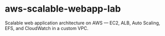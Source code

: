 # aws-scalable-webapp-lab
Scalable web application architecture on AWS — EC2, ALB, Auto Scaling, EFS, and CloudWatch in a custom VPC.
